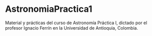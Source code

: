 # AstronomiaPractica1
Material y prácticas del curso de Astronomía Práctica I, dictado por el profesor Ignacio Ferrín en la Universidad de Antioquia, Colombia.
